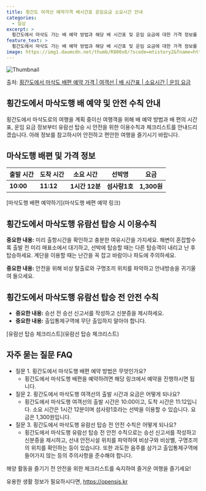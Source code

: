```yaml
---
title: 횡간도 여객선 예약가격 배시간표 운임요금 소요시간 안내
categories:
  - 일상
excerpt: >
  횡간도에서 마삭도 가는 배 예약 방법과 해당 배 시간표 및 운임 요금에 대한 가격 정보를 안내 드리겠습니다. 안전하고 재밋는 마삭도행 여행을 위해 아래 정보 참고하시기 바랍니다. 마삭도행 배편 예약하기 👈 클릭횡간도에서 마삭도행 배 시간표출발 시간도착 시간소요 시간선박명요금10:0011:121시간 12분섬사랑1호1,300원마삭도행 배편 예약하기 👈 클릭횡간도에서 마삭도행 여객선 탑승 시 이용수칙해양 여행을 즐기기 위해 꼭 숙지해야 할 이용수칙들에 대해 알아봅시다. 중요한 내용: 미리 출항시간을 확인하고 충분한 여유시간을 가지세요. 해변이 혼잡할수록 출항 전 미리 매표소에서 대기하고, 선박에 탑승할 때는 다른 탑승객이 내리고 난 후 탑승하세요. 계단을 이용할 때는 난간을 꼭 잡고 바람이나 파도에 주의하세요..
feature_text: >
  횡간도에서 마삭도 가는 배 예약 방법과 해당 배 시간표 및 운임 요금에 대한 가격 정보를 안내 드리겠습니다. 안전하고 재밋는 마삭도행 여행을 위해 아래 정보 참고하시기 바랍니다. 마삭도행 배편 예약하기 👈 클릭횡간도에서 마삭도행 배 시간표출발 시간도착 시간소요 시간선박명요금10:0011:121시간 12분섬사랑1호1,300원마삭도행 배편 예약하기 👈 클릭횡간도에서 마삭도행 여객선 탑승 시 이용수칙해양 여행을 즐기기 위해 꼭 숙지해야 할 이용수칙들에 대해 알아봅시다. 중요한 내용: 미리 출항시간을 확인하고 충분한 여유시간을 가지세요. 해변이 혼잡할수록 출항 전 미리 매표소에서 대기하고, 선박에 탑승할 때는 다른 탑승객이 내리고 난 후 탑승하세요. 계단을 이용할 때는 난간을 꼭 잡고 바람이나 파도에 주의하세요..
image: https://img1.daumcdn.net/thumb/R800x0/?scode=mtistory2&fname=https%3A%2F%2Fblog.kakaocdn.net%2Fdn%2FBcrQ3%2FbtsHBs2z40x%2FmlMKbXKFkGyfjk8uY4cLf0%2Fimg.webp
---
```


![Thumbnail](https://img1.daumcdn.net/thumb/R800x0/?scode=mtistory2&fname=https%3A%2F%2Fblog.kakaocdn.net%2Fdn%2FBcrQ3%2FbtsHBs2z40x%2FmlMKbXKFkGyfjk8uY4cLf0%2Fimg.webp)

<p>출처: <a href="https://opensis.kr/entry/%ED%9A%A1%EA%B0%84%EB%8F%84%EC%97%90%EC%84%9C-%EB%A7%88%EC%82%AD%EB%8F%84-%EB%B0%B0%ED%8E%B8-%EC%98%88%EC%95%BD-%EA%B0%80%EA%B2%A9-%EC%97%AC%EA%B0%9D%EC%84%A0-%EB%B0%B0-%EC%8B%9C%EA%B0%84%ED%91%9C-%EC%86%8C%EC%9A%94%EC%8B%9C%EA%B0%84-%EC%9A%B4%EC%9E%84-%EC%9A%94%EA%B8%88" rel="dofollow">횡간도에서 마삭도 배편 예약 가격 | 여객선 | 배 시간표 | 소요시간 | 운임 요금</a> </p>

## 횡간도에서 마삭도행 배 예약 및 안전 수칙 안내



횡간도에서 마삭도로의 여행을 계획 중이신 여행객을 위해 배 예약 방법과 배 편의 시간표, 운임 요금 정보부터 유람선 탑승 시 안전을 위한
이용수칙과 체크리스트를 안내드리겠습니다. 아래 정보를 참고하시어 안전하고 편안한 여행을 즐기시기 바랍니다.

## 마삭도행 배편 및 가격 정보

출발 시간 | 도착 시간 | 소요 시간 | 선박명 | 요금  
---|---|---|---|---  
**10:00** | **11:12** | **1시간 12분** | **섬사랑1호** | **1,300원**  
  
[마삭도행 배편 예약하기](마삭도행 배편 예약 링크)



## 횡간도에서 마삭도행 유람선 탑승 시 이용수칙

**중요한 내용:** 미리 출항시간을 확인하고 충분한 여유시간을 가지세요. 해변이 혼잡할수록 출발 전 미리 매표소에서 대기하고, 선박에
탑승할 때는 다른 탑승객이 내리고 난 후 탑승하세요. 계단을 이용할 때는 난간을 꼭 잡고 바람이나 파도에 주의하세요.

**중요한 내용:** 안전을 위해 비상 탈출로와 구명조끼 위치를 파악하고 안내방송을 귀기울여 들으세요.



## 횡간도에서 마삭도행 유람선 탑승 전 안전 수칙

  * **중요한 내용:** 승선 전 승선 신고서를 작성하고 신분증을 제시하세요.
  * **중요한 내용:** 출입통제구역에 무단 출입하지 말아야 합니다.



[유람선 탑승 체크리스트](유람선 탑승 체크리스트)



## 자주 묻는 질문 FAQ

  * 질문 1. 횡간도에서 마삭도행 배편 예약 방법은 무엇인가요? 
    * 횡간도에서 마삭도행 배편을 예약하려면 해당 링크에서 예약을 진행하시면 됩니다.
  * 질문 2. 횡간도에서 마삭도행 여객선의 출발 시간과 요금은 어떻게 되나요? 
    * 횡간도에서 마삭도행 여객선의 출발 시간은 10:00이고, 도착 시간은 11:12입니다. 소요 시간은 1시간 12분이며 섬사랑1호라는 선박을 이용할 수 있습니다. 요금은 1,300원입니다.
  * 질문 3. 횡간도에서 마삭도행 유람선 탑승 전 안전 수칙은 어떻게 되나요? 
    * 횡간도에서 마삭도행 유람선 탑승 전 안전 수칙으로는 승선 신고서를 작성하고 신분증을 제시하고, 선내 안전시설 위치를 파악하여 비상구와 비상벨, 구명조끼의 위치를 확인하는 등이 있습니다. 또한 과도한 음주를 삼가고 출입통제구역에 들어가지 않는 등의 주의사항을 준수해야 합니다.



해양 활동을 즐기기 전 안전을 위한 체크리스트를 숙지하여 즐거운 여행을 즐기세요!



 

유용한 생활 정보가 필요하시다면, <a href="https://opensis.kr" rel="dofollow">https://opensis.kr</a>


